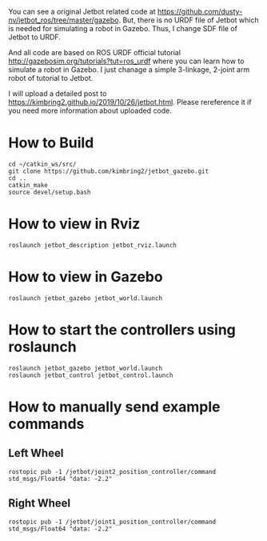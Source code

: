 You can see a original Jetbot related code at https://github.com/dusty-nv/jetbot_ros/tree/master/gazebo. But, there is no URDF file of Jetbot which is needed for simulating a robot in Gazebo. Thus, I change SDF file of Jetbot to URDF. 

And all code are based on ROS URDF official tutorial http://gazebosim.org/tutorials?tut=ros_urdf where you can learn how to simulate a robot in Gazebo. I just chanage a simple 3-linkage, 2-joint arm robot of tutorial to Jetbot. 

I will upload a detailed post to https://kimbring2.github.io/2019/10/26/jetbot.html. Please rereference it if you need more information about uploaded code. 

# How to Build
```
cd ~/catkin_ws/src/
git clone https://github.com/kimbring2/jetbot_gazebo.git
cd ..
catkin_make
source devel/setup.bash
```

# How to view in Rviz
```roslaunch jetbot_description jetbot_rviz.launch```

# How to view in Gazebo
```roslaunch jetbot_gazebo jetbot_world.launch```

# How to start the controllers using roslaunch
```
roslaunch jetbot_gazebo jetbot_world.launch
roslaunch jetbot_control jetbot_control.launch
```

# How to manually send example commands
## Left Wheel 
```rostopic pub -1 /jetbot/joint2_position_controller/command std_msgs/Float64 "data: -2.2"```

## Right Wheel 
```rostopic pub -1 /jetbot/joint1_position_controller/command std_msgs/Float64 "data: -2.2"```

